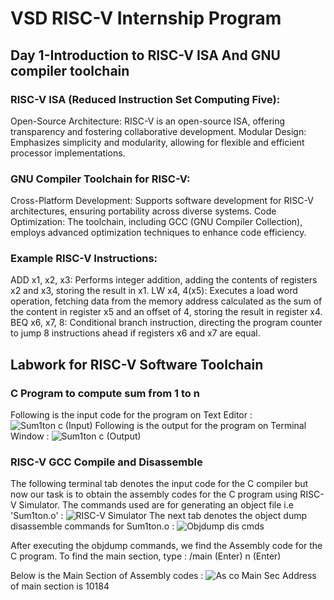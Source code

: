 # VSD RISC-V Internship Program
## Day 1-Introduction to RISC-V ISA And GNU compiler toolchain
### RISC-V ISA (Reduced Instruction Set Computing Five):

Open-Source Architecture: RISC-V is an open-source ISA, offering transparency and fostering collaborative development.
Modular Design: Emphasizes simplicity and modularity, allowing for flexible and efficient processor implementations.
### GNU Compiler Toolchain for RISC-V:

Cross-Platform Development: Supports software development for RISC-V architectures, ensuring portability across diverse systems.
Code Optimization: The toolchain, including GCC (GNU Compiler Collection), employs advanced optimization techniques to enhance code efficiency.
### Example RISC-V Instructions:

ADD x1, x2, x3: Performs integer addition, adding the contents of registers x2 and x3, storing the result in x1.
LW x4, 4(x5): Executes a load word operation, fetching data from the memory address calculated as the sum of the content in register x5 and an offset of 4, storing the result in register x4.
BEQ x6, x7, 8: Conditional branch instruction, directing the program counter to jump 8 instructions ahead if registers x6 and x7 are equal.

## Labwork for RISC-V Software Toolchain

### C Program to compute sum from 1 to n
Following is the input code for the program on Text Editor :
![Sum1ton c (Input)](https://github.com/spandansarkar45/somaiya-riscv/assets/154997186/f1a83442-9f8d-4fd7-8886-4cf6e4e0dab2)
Following is the output for the program on Terminal Window :
![Sum1ton c (Output)](https://github.com/spandansarkar45/somaiya-riscv/assets/154997186/fe328267-4287-4ba7-8c3f-34afc761b10d)

### RISC-V GCC Compile and Disassemble
The following terminal tab denotes the input code for the C compiler but now our task is to obtain the assembly codes for the C program using RISC-V Simulator. The commands used are for generating an object file i.e 'Sum1ton.o' :
![RISC-V Simulator](https://github.com/spandansarkar45/somaiya-riscv/assets/154997186/a56dc5ae-d490-4318-97d4-af0ae2201b7e)
The next tab denotes the object dump disassemble commands for Sum1ton.o :
![Objdump dis cmds](https://github.com/spandansarkar45/somaiya-riscv/assets/154997186/fb9d8dbb-61f2-40a4-a018-3112bd74da2c)

After executing the objdump commands, we find the Assembly code for the C program. To find the main section, type :
/main (Enter)
n (Enter)

Below is the Main Section of Assembly codes :
![As co Main Sec](https://github.com/spandansarkar45/somaiya-riscv/assets/154997186/461a0855-b501-4e23-8416-0ce8adcc1f7b)
Address of main section is 10184




